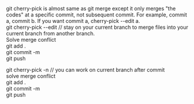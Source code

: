 git cherry-pick is almost same as git merge except it only merges "the codes" at a specific commit, not subsequent commit. For example, commit a, commit b. If you want commit a, cherry-pick --edit a.<br/>
git cherry-pick --edit <hash>  // stay on your current branch to merge files into your current branch from another branch.<br/>
Solve merge conflict<br/>
git add .<br/>
git commit -m <br/>
git push<br/>

git cherry-pick -n <hash>  // you can work on current branch after commit<br/>
solve merge conflict<br/>
git add .<br/>
git commit -m<br/>
git push<br/>



